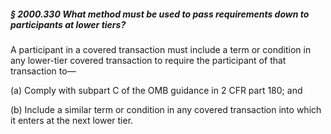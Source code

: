 ##### § 2000.330 What method must be used to pass requirements down to participants at lower tiers? #####

A participant in a covered transaction must include a term or condition in any lower-tier covered transaction to require the participant of that transaction to—

(a) Comply with subpart C of the OMB guidance in 2 CFR part 180; and

(b) Include a similar term or condition in any covered transaction into which it enters at the next lower tier.
